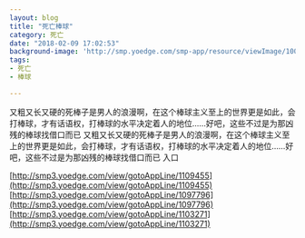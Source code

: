 ```yaml
---
layout: blog
title: "死亡棒球"
category: 死亡
date: "2018-02-09 17:02:53"
background-image: 'http://smp.yoedge.com/smp-app/resource/viewImage/1001435appline.png'
tags:
- 死亡
- 棒球

---
```

又粗又长又硬的死棒子是男人的浪漫啊，在这个棒球主义至上的世界更是如此，会打棒球，才有话语权，打棒球的水平决定着人的地位……好吧，这些不过是为那凶残的棒球找借口而已
又粗又长又硬的死棒子是男人的浪漫啊，在这个棒球主义至上的世界更是如此，会打棒球，才有话语权，打棒球的水平决定着人的地位……好吧，这些不过是为那凶残的棒球找借口而已
入口

[http://smp3.yoedge.com/view/gotoAppLine/1109455](http://smp3.yoedge.com/view/gotoAppLine/1109455)
[http://smp3.yoedge.com/view/gotoAppLine/1097796](http://smp3.yoedge.com/view/gotoAppLine/1097796)
[http://smp3.yoedge.com/view/gotoAppLine/1103271](http://smp3.yoedge.com/view/gotoAppLine/1103271)

        
